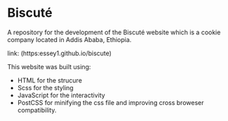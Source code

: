# Biscuté
A repository for the development of the Biscuté website which is a cookie company located in Addis Ababa, Ethiopia.

link: (https:essey1.github.io/biscute)

This website was built using:
- HTML for the strucure
- Scss for the styling
- JavaScript for the interactivity
- PostCSS for minifying the css file and improving cross broweser compatibility.


